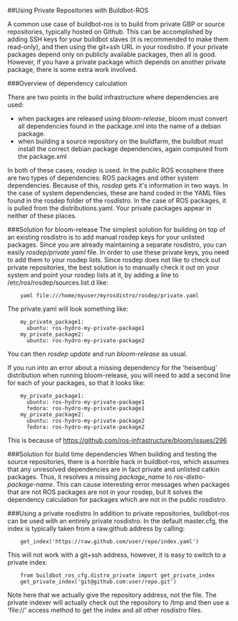 ##Using Private Repositories with Buildbot-ROS

A common use case of buildbot-ros is to build from private GBP or source
repositories, typically hosted on Github. This can be accomplished by adding
SSH keys for your buildbot slaves (it is recommended to make them read-only),
and then using the git+ssh URL in your rosdistro. If your private packages
depend only on publicly available packages, then all is good. However,
if you have a private package which depends on another private package, there
is some extra work involved.

###Overview of dependency calculation

There are two points in the build infrastructure where dependencies are used:

 * when packages are released using _bloom-release_, bloom must convert all
   dependencies found in the package.xml into the name of a debian package.
 * when building a source repository on the buildfarm, the buildbot must
   install the correct debian package dependencies, again computed from the
   package.xml

In both of these cases, _rosdep_ is used. In the public ROS ecosphere there
are two types of dependencies: ROS packages and other system dependencies.
Because of this, _rosdep_ gets it's information in two ways. In the case of
system dependencies, these are hand coded in the YAML files found in the 
rosdep folder of the rosdistro. In the case of ROS packages, it is pulled from
the distributions.yaml. Your private packages appear in neither of these
places.

###Solution for bloom-release
The simplest solution for building on top of an existing rosdistro is to add
manual rosdep keys for your unlisted packages. Since you are already
maintaining a separate rosdistro, you can easily _rosdep/private.yaml_ file.
In order to use these private keys, you need to add them to your rosdep lists.
Since rosdep does not like to check out private repositories, the best solution
is to manually check it out on your system and point your rosdep lists at it,
by adding a line to /etc/ros/rosdep/sources.list.d like:

        yaml file:///home/myuser/myrosdistro/rosdep/private.yaml

The private.yaml will look something like:

        my_private_package1:
          ubuntu: ros-hydro-my-private-package1
        my_private_package2:
          ubuntu: ros-hydro-my-private-package2

You can then _rosdep update_ and run _bloom-release_ as usual.

If you run into an error about a missing dependency for the 'heisenbug'
distribution when running bloom-release, you will need to add a second line
for each of your packages, so that it looks like:

        my_private_package1:
          ubuntu: ros-hydro-my-private-package1
          fedora: ros-hydro-my-private-package1
        my_private_package2:
          ubuntu: ros-hydro-my-private-package2
          fedora: ros-hydro-my-private-package2

This is because of https://github.com/ros-infrastructure/bloom/issues/296

###Solution for build time dependencies
When building and testing the source repositories, there is a horrible hack
in buildbot-ros, which assumes that any unresolved dependencies are in fact
private and unlisted catkin packages. Thus, it resolves a missing _package_name_
to _ros-distro-package-name_. This can cause interesting error messages when
packages that are not ROS packages are not in your rosdep, but it solves the
dependency calculation for packages which are not in the public rosdistro.

###Using a private rosdistro
In addition to private repositories, buildbot-ros can be used with an entirely
private rosdistro. In the default master.cfg, the index is typically taken
from a raw.github address by calling:

        get_index('https://raw.github.com/user/repo/index.yaml')

This will not work with a git+ssh address, however, it is easy to switch to
a private index:

        from buildbot_ros_cfg.distro_private import get_private_index
        get_private_index('git@github.com:user/repo.git')

Note here that we actually give the repository address, not the file. The
private indexer will actually check out the repository to /tmp and then use
a 'file://' access method to get the index and all other rosdistro files.

